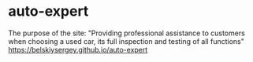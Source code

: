 # auto-expert
The purpose of the site: "Providing professional assistance to customers when choosing a used car, its full inspection and testing of all functions"
https://belskiysergey.github.io/auto-expert
